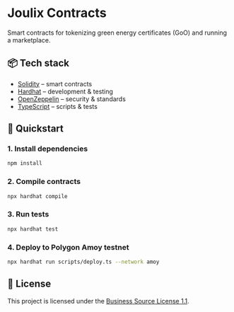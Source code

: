 # Joulix Contracts

Smart contracts for tokenizing green energy certificates (GoO) and running a marketplace.

## 📦 Tech stack

- [Solidity](https://soliditylang.org/) – smart contracts
- [Hardhat](https://hardhat.org/) – development & testing
- [OpenZeppelin](https://openzeppelin.com/contracts/) – security & standards
- [TypeScript](https://www.typescriptlang.org/) – scripts & tests

## 🚀 Quickstart

### 1. Install dependencies

```bash
npm install
```

### 2. Compile contracts

```bash
npx hardhat compile
```

### 3. Run tests

```bash
npx hardhat test
```

### 4. Deploy to Polygon Amoy testnet

```bash
npx hardhat run scripts/deploy.ts --network amoy
```

## 📝 License

This project is licensed under the [Business Source License 1.1](LICENSE).
